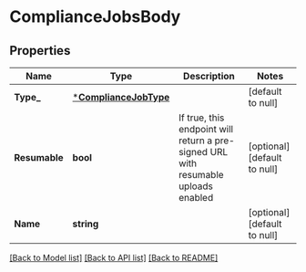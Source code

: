 # ComplianceJobsBody

## Properties
Name | Type | Description | Notes
------------ | ------------- | ------------- | -------------
**Type_** | [***ComplianceJobType**](ComplianceJobType.md) |  | [default to null]
**Resumable** | **bool** | If true, this endpoint will return a pre-signed URL with resumable uploads enabled | [optional] [default to null]
**Name** | **string** |  | [optional] [default to null]

[[Back to Model list]](../README.md#documentation-for-models) [[Back to API list]](../README.md#documentation-for-api-endpoints) [[Back to README]](../README.md)

